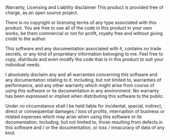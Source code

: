 Warranty, Licensing and Liability disclaimer
This product is provided free of charge, as an open source project.

There is no copyright or licensing terms of any type associated with this product. You are free to use all of the code in this product in your own works, be them commercial or not for profit, royalty free and without giving credit to the author.

This software and any documentation associated with it, contains no trade secrets, or any kind of proprietary information belonging to me. Feel free to copy, distribute and even modify the code that is in this product to suit your individual needs.

I absolutely disclaim any and all warranties concerning this software and any documentation relating to it. Including, but not limited to, warranties of performance, and any other warranty which might arise from course of using this software or its documentation in any environment. No warranty has been expressed or implied when distributing this software to the public.

Under no circumstance shall I be held liable for incidental, special, indirect, direct or consequential damages / loss of profits, interruption of business or related expenses which may arise when using this software or its documentation. Including, but not limited to, those resulting from defects in this software and / or the documentation, or loss / innacuracy of data of any kind.